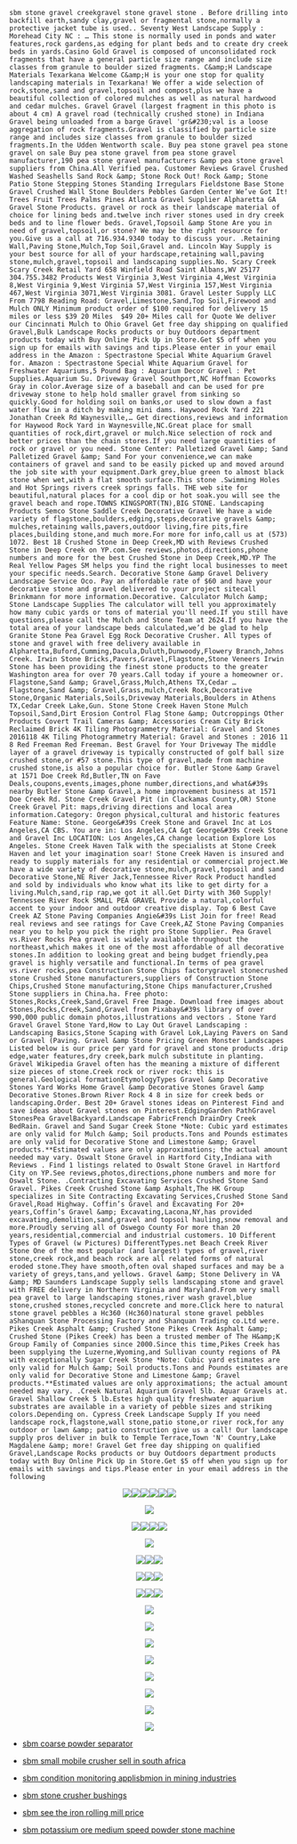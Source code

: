 
```
sbm stone gravel creekgravel stone gravel stone . Before drilling into backfill earth,sandy clay,gravel or fragmental stone,normally a protective jacket tube is used.. Seventy West Landscape Supply : Morehead City NC : … This stone is normally used in ponds and water features,rock gardens,as edging for plant beds and to create dry creek beds in yards.Casino Gold Gravel is composed of unconsolidated rock fragments that have a general particle size range and include size classes from granule to boulder sized fragments. C&amp;H Landscape Materials Texarkana Welcome C&amp;H is your one stop for quality landscaping materials in Texarkana! We offer a wide selection of rock,stone,sand and gravel,topsoil and compost,plus we have a beautiful collection of colored mulches as well as natural hardwood and cedar mulches. Gravel Gravel (largest fragment in this photo is about 4 cm) A gravel road (technically crushed stone) in Indiana Gravel being unloaded from a barge Gravel ˈɡr&#230;vəl is a loose aggregation of rock fragments.Gravel is classified by particle size range and includes size classes from granule to boulder sized fragments.In the Udden Wentworth scale. Buy pea stone gravel pea stone gravel on sale Buy pea stone gravel from pea stone gravel manufacturer,190 pea stone gravel manufacturers &amp pea stone gravel suppliers from China.All Verified pea. Customer Reviews Gravel Crushed Washed Seashells Sand Rock &amp; Stone Rock Out! Rock &amp; Stone Patio Stone Stepping Stones Standing Irregulars Fieldstone Base Stone Gravel Crushed Wall Stone Boulders Pebbles Garden Center We’ve Got It! Trees Fruit Trees Palms Pines Atlanta Gravel Supplier Alpharetta GA Gravel Stone Products. gravel or rock as their landscape material of choice for lining beds and.twelve inch river stones used in dry creek beds and to line flower beds. Gravel,Topsoil &amp Stone Are you in need of gravel,topsoil,or stone? We may be the right resource for you.Give us a call at 716.934.9340 today to discuss your. .Retaining Wall,Paving Stone,Mulch,Top Soil,Gravel and. Lincoln Way Supply is your best source for all of your hardscape,retaining wall,paving stone,mulch,gravel,topsoil and landscaping supplies.No. Scary Creek Scary Creek Retail Yard 658 Winfield Road Saint Albans,WV 25177 304.755.3482 Products West Virginia 3,West Virginia 4,West Virginia 8,West Virginia 9,West Virginia 57,West Virginia 157,West Virginia 467,West Virginia 3071,West Virginia 3081. Gravel Lester Supply LLC From 7798 Reading Road: Gravel,Limestone,Sand,Top Soil,Firewood and Mulch ONLY Minimum product order of $100 required for delivery 15 miles or less $39 20 Miles  $49 20+ Miles call for Quote We deliver our Cincinnati Mulch to Ohio Gravel Get free day shipping on qualified Gravel,Bulk Landscape Rocks products or buy Outdoors department products today with Buy Online Pick Up in Store.Get $5 off when you sign up for emails with savings and tips.Please enter in your email address in the Amazon : Spectrastone Special White Aquarium Gravel for. Amazon : Spectrastone Special White Aquarium Gravel for Freshwater Aquariums,5 Pound Bag : Aquarium Decor Gravel : Pet Supplies.Aquarium Su. Driveway Gravel Southport,NC Hoffman Ecoworks Gray in color.Average size of a baseball and can be used for pre driveway stone to help hold smaller gravel from sinking so quickly.Good for holding soil on banks,or used to slow down a fast water flow in a ditch by making mini dams. Haywood Rock Yard 221 Jonathan Creek Rd Waynesville,… Get directions,reviews and information for Haywood Rock Yard in Waynesville,NC.Great place for small quantities of rock,dirt,gravel or mulch.Nice selection of rock and better prices than the chain stores.If you need large quantities of rock or gravel or you need. Stone Center: Palletized Gravel &amp; Sand Palletized Gravel &amp; Sand For your convenience,we can make containers of gravel and sand to be easily picked up and moved around the job site with your equipment.Dark grey,blue green to almost black stone when wet,with a flat smooth surface.This stone .Swimming Holes and Hot Springs rivers creek springs falls. THE web site for beautiful,natural places for a cool dip or hot soak.you will see the gravel beach and rope.TOWNS KINGSPORT(TN),BIG STONE. Landscaping Products Semco Stone Saddle Creek Decorative Gravel We have a wide variety of flagstone,boulders,edging,steps,decorative gravels &amp; mulches,retaining walls,pavers,outdoor living,fire pits,fire places,building stone,and much more.For more for info,call us at (573) 1072. Best 18 Crushed Stone in Deep Creek,MD with Reviews Crushed Stone in Deep Creek on YP.com.See reviews,photos,directions,phone numbers and more for the best Crushed Stone in Deep Creek,MD.YP The Real Yellow Pages SM helps you find the right local businesses to meet your specific needs.Search. Decorative Stone &amp Gravel Delivery Landscape Service Oco. Pay an affordable rate of $60 and have your decorative stone and gravel delivered to your project sitecall Brinkmann for more information.Decorative. Calculator Mulch &amp; Stone Landscape Supplies The calculator will tell you approximately how many cubic yards or tons of material you'll need.If you still have questions,please call the Mulch and Stone Team at 2624.If you have the total area of your landscape beds calculated,we’d be glad to help Granite Stone Pea Gravel Egg Rock Decorative Crusher. All types of stone and gravel with free delivery available in Alpharetta,Buford,Cumming,Dacula,Duluth,Dunwoody,Flowery Branch,Johns Creek. Irwin Stone Bricks,Pavers,Gravel,Flagstone,Stone Veneers Irwin Stone has been providing the finest stone products to the greater Washington area for over 70 years.Call today if youre a homeowner or. Flagstone,Sand &amp; Gravel,Grass,Mulch,Athens TX,Cedar … Flagstone,Sand &amp; Gravel,Grass,mulch,Creek Rock,Decorative Stone,Organic Materials,Soils,Driveway Materials,Boulders in Athens TX,Cedar Creek Lake,Gun. Stone Stone Creek Haven Stone Mulch Topsoil,Sand,Dirt Erosion Control Flag Stone &amp; Outcroppings Other Products Covert Trail Cameras &amp; Accessories Cream City Brick Reclaimed Brick 4K Tiling Photogrammetry Material: Gravel and Stones 2016118 4K Tiling Photogrammetry Material: Gravel and Stones : 2016 11 8 Red Freeman Red Freeman. Best Gravel for Your Driveway The middle layer of a gravel driveway is typically constructed of golf ball size crushed stone,or #57 stone.This type of gravel,made from machine crushed stone,is also a popular choice for. Butler Stone &amp Gravel at 1571 Doe Creek Rd,Butler,TN on Fave Deals,coupons,events,images,phone number,directions,and what&#39s nearby Butler Stone &amp Gravel,a home improvement business at 1571 Doe Creek Rd. Stone Creek Gravel Pit (in Clackamas County,OR) Stone Creek Gravel Pit: maps,driving directions and local area information.Category: Oregon physical,cultural and historic features Feature Name: Stone. George&#39s Creek Stone and Gravel Inc at Los Angeles,CA CBS. You are in: Los Angeles,CA &gt George&#39s Creek Stone and Gravel Inc LOCATION: Los Angeles,CA change location Explore Los Angeles. Stone Creek Haven Talk with the specialists at Stone Creek Haven and let your imagination soar! Stone Creek Haven is insured and ready to supply materials for any residential or commercial project.We have a wide variety of decorative stone,mulch,gravel,topsoil and sand Decorative Stone,NE River Jack,Tennessee River Rock Product handled and sold by individuals who know what its like to get dirty for a living.Mulch,sand,rip rap,we got it all.Get Dirty with 360 Supply! Tennessee River Rock SMALL PEA GRAVEL Provide a natural,colorful accent to your indoor and outdoor creative display. Top 6 Best Cave Creek AZ Stone Paving Companies Angie&#39s List Join for free! Read real reviews and see ratings for Cave Creek,AZ Stone Paving Companies near you to help you pick the right pro Stone Supplier. Pea Gravel vs.River Rocks Pea gravel is widely available throughout the northeast,which makes it one of the most affordable of all decorative stones.In addition to looking great and being budget friendly,pea gravel is highly versatile and functional.In terms of pea gravel vs.river rocks,pea Construction Stone Chips factorygravel stonecrushed stone Crushed Stone manufacturers,suppliers of Construction Stone Chips,Crushed Stone manufacturing,Stone Chips manufacturer,Crushed Stone suppliers in China.ha. Free photo: Stones,Rocks,Creek,Sand,Gravel Free Image. Download free images about Stones,Rocks,Creek,Sand,Gravel from Pixabay&#39s library of over 990,000 public domain photos,illustrations and vectors . Stone Yard Gravel Gravel Stone Yard,How to Lay Out Gravel Landscaping : Landscaping Basics,Stone Scaping with Gravel Lok,Laying Pavers on Sand or Gravel (Paving. Gravel &amp Stone Pricing Green Monster Landscapes Listed below is our price per yard for gravel and stone products .drip edge,water features,dry creek,bark mulch substitute in planting. Gravel Wikipedia Gravel often has the meaning a mixture of different size pieces of stone.Creek rock or river rock: this is general.Geological formationEtymologyTypes Gravel &amp Decorative Stones Yard Works Home Gravel &amp Decorative Stones Gravel &amp Decorative Stones.Brown River Rock 4 8 in size for creek beds or landscaping.Order. Best 20+ Gravel stones ideas on Pinterest Find and save ideas about Gravel stones on Pinterest.EdgingGarden PathGravel StonesPea GravelBackyard.Landscape FabricFrench DrainDry Creek BedRain. Gravel and Sand Sugar Creek Stone *Note: Cubic yard estimates are only valid for Mulch &amp; Soil products.Tons and Pounds estimates are only valid for Decorative Stone and Limestone &amp; Gravel products.**Estimated values are only approximations; the actual amount needed may vary. Oswalt Stone Gravel in Hartford City,Indiana with Reviews . Find 1 listings related to Oswalt Stone Gravel in Hartford City on YP.See reviews,photos,directions,phone numbers and more for Oswalt Stone. .Contracting Excavating Services Crushed Stone Sand Gravel. Pikes Creek Crushed Stone &amp Asphalt,The HK Group specializes in Site Contracting Excavating Services,Crushed Stone Sand Gravel,Road Highway. Coffin’s Gravel and Excavating For 20+ years,Coffin’s Gravel &amp; Excavating,Lacona,NY,has provided excavating,demolition,sand,gravel and topsoil hauling,snow removal and more.Proudly serving all of Oswego County For more than 20 years,residential,commercial and industrial customers. 10 Different Types of Gravel (w Pictures) DifferentTypes.net Beach Creek River Stone One of the most popular (and largest) types of gravel,river stone,creek rock,and beach rock are all related forms of natural eroded stone.They have smooth,often oval shaped surfaces and may be a variety of greys,tans,and yellows. Gravel &amp; Stone Delivery in VA &amp; MD Saunders Landscape Supply sells landscaping stone and gravel with FREE delivery in Northern Virginia and Maryland.From very small pea gravel to large landscaping stones,river wash gravel,blue stone,crushed stones,recycled concrete and more.Click here to natural stone gravel pebbles a Hc360 (Hc360)natural stone gravel pebbles aShanquan Stone Processing Factory and Shanquan Trading co.Ltd were. Pikes Creek Asphalt &amp; Crushed Stone Pikes Creek Asphalt &amp; Crushed Stone (Pikes Creek) has been a trusted member of The H&amp;K Group Family of Companies since 2000.Since this time,Pikes Creek has been supplying the Luzerne,Wyoming,and Sullivan county regions of PA with exceptionally Sugar Creek Stone *Note: Cubic yard estimates are only valid for Mulch &amp; Soil products.Tons and Pounds estimates are only valid for Decorative Stone and Limestone &amp; Gravel products.**Estimated values are only approximations; the actual amount needed may vary. .Creek Natural Aquarium Gravel 5lb. Aquar Gravels at. Gravel Shallow Creek 5 lb.Estes high quality freshwater aquarium substrates are available in a variety of pebble sizes and striking colors.Depending on. Cypress Creek Landscape Supply If you need landscape rock,flagstone,wall stone,patio stone,or river rock,for any outdoor or lawn &amp; patio construction give us a call! Our landscape supply pros deliver in bulk to Temple Terrace,Town 'N' Country,Lake Magdalene &amp; more! Gravel Get free day shipping on qualified Gravel,Landscape Rocks products or buy Outdoors department products today with Buy Online Pick Up in Store.Get $5 off when you sign up for emails with savings and tips.Please enter in your email address in the following 
```

<div align="center">
  
<a rel="nofollow" href="https://m.shibang-china.com?f=github&k=sbm+stone+gravel+creek"><img src="https://static.shibang-china.com/en/l.png"></a><img src="https://static.shibang-china.com/en/hw.png"><a rel="nofollow" href="https://m.shibang-china.com/product/?f=github&k=sbm+stone+gravel+creek"><img src="https://static.shibang-china.com/en/p.png"></a><a rel="nofollow" href="https://m.shibang-china.com/cases/?f=github&k=sbm+stone+gravel+creek"><img src="https://static.shibang-china.com/en/c.png"></a><a rel="nofollow" href="https://m.shibang-china.com/news/?f=github&k=sbm+stone+gravel+creek"><img src="https://static.shibang-china.com/en/n.png"></a><a rel="nofollow" href="https://m.shibang-china.com?f=github&k=sbm+stone+gravel+creek"><img src="https://static.shibang-china.com/en/m.png"></a>

<a rel="nofollow" href="https://m.shibang-china.com/product/?f=github&k=sbm+stone+gravel+creek"><img src="https://static.shibang-china.com/en/b.jpg"></a>
  
<a rel="nofollow" href="https://m.shibang-china.com/solution-aggregate.html?f=github&k=sbm+stone+gravel+creek"><img src="https://static.shibang-china.com/en/a.jpg"></a><a rel="nofollow" href="https://m.shibang-china.com/solution-mine.html?f=github&k=sbm+stone+gravel+creek"><img src="https://static.shibang-china.com/en/m.jpg"></a><a rel="nofollow" href="https://m.shibang-china.com/solution-mill.html?f=github&k=sbm+stone+gravel+creek"><img src="https://static.shibang-china.com/en/g.jpg"></a><a rel="nofollow" href="https://m.shibang-china.com/solution-epc.html?f=github&k=sbm+stone+gravel+creek"><img src="https://static.shibang-china.com/en/e.jpg"></a>

<a rel="nofollow" href="https://m.shibang-china.com/product/?f=github&k=sbm+stone+gravel+creek"><img src="https://static.shibang-china.com/en/a-p.png"></a>

<a rel="nofollow" href="https://m.shibang-china.com/product/crusher/c6x.html?f=github&k=sbm+stone+gravel+creek"><img src="https://static.shibang-china.com/en/j.jpg"></a><a rel="nofollow" href="https://m.shibang-china.com/product/crusher/ci5x.html?f=github&k=sbm+stone+gravel+creek"><img src="https://static.shibang-china.com/en/i.jpg"></a><a rel="nofollow" href="https://m.shibang-china.com/product/crusher/hst.html?f=github&k=sbm+stone+gravel+creek"><img src="https://static.shibang-china.com/en/c.jpg"></a>

<a rel="nofollow" href="https://m.shibang-china.com/product/mill/mtw.html?f=github&k=sbm+stone+gravel+creek"><img src="https://static.shibang-china.com/en/mtw.jpg"></a><a rel="nofollow" href="https://m.shibang-china.com/product/mill/scm.html?f=github&k=sbm+stone+gravel+creek"><img src="https://static.shibang-china.com/en/scm.jpg"></a><a rel="nofollow" href="https://m.shibang-china.com/product/mill/lm.html?f=github&k=sbm+stone+gravel+creek"><img src="https://static.shibang-china.com/en/lm.jpg"></a>

<a rel="nofollow" href="https://m.shibang-china.com/product/sand/vsi6x.html?f=github&k=sbm+stone+gravel+creek"><img src="https://static.shibang-china.com/en/6x.jpg"></a><a rel="nofollow" href="https://m.shibang-china.com/product/sand/vu.html?f=github&k=sbm+stone+gravel+creek"><img src="https://static.shibang-china.com/en/vu.jpg"></a><a rel="nofollow" href="https://m.shibang-china.com/product/mobile/klun.html?f=github&k=sbm+stone+gravel+creek"><img src="https://static.shibang-china.com/en/k.jpg"></a>

<a rel="nofollow" href="https://m.shibang-china.com/cases/?f=github&k=sbm+stone+gravel+creek"><img src="https://static.shibang-china.com/en/case.png"></a>

<a rel="nofollow" href="https://m.shibang-china.com/cases/aggregate/202.html?f=github&k=sbm+stone+gravel+creek"><img src="https://static.shibang-china.com/en/c-1.jpg"></a>

<a rel="nofollow" href="https://m.shibang-china.com/cases/aggregate/203.html?f=github&k=sbm+stone+gravel+creek"><img src="https://static.shibang-china.com/en/c-2.jpg"></a>

<a rel="nofollow" href="https://m.shibang-china.com/cases/mill/123.html?f=github&k=sbm+stone+gravel+creek"><img src="https://static.shibang-china.com/en/c-3.jpg"></a>

<a rel="nofollow" href="https://m.shibang-china.com/contact_us.html?f=github&k=sbm+stone+gravel+creek"><img src="https://static.shibang-china.com/en/contact.png"></a>

<a rel="nofollow" href="https://swt.shibang-china.com/?f=github&k=sbm+stone+gravel+creek"><img src="https://static.shibang-china.com/en/chat.png"></a>

<a rel="nofollow" href="https://whatsapp.shibangsoft.com/WhatsApp.php?f=github&k=sbm+stone+gravel+creek"><img src="https://static.shibang-china.com/en/whatsapp.png"></a>

<a rel="nofollow" href="https://m.shibang-china.com/?f=github&k=sbm+stone+gravel+creek"><img src="https://static.shibang-china.com/en/website.png"></a>

</div>


* [sbm coarse powder separator](sbm%20coarse%20powder%20separator.md)

* [sbm small mobile crusher sell in south africa](sbm%20small%20mobile%20crusher%20sell%20in%20south%20africa.md)

* [sbm condition monitoring applisbmion in mining industries](sbm%20condition%20monitoring%20applisbmion%20in%20mining%20industries.md)

* [sbm stone crusher bushings](sbm%20stone%20crusher%20bushings.md)

* [sbm see the iron rolling mill price](sbm%20see%20the%20iron%20rolling%20mill%20price.md)

* [sbm potassium ore medium speed powder stone machine](sbm%20potassium%20ore%20medium%20speed%20powder%20stone%20machine.md)